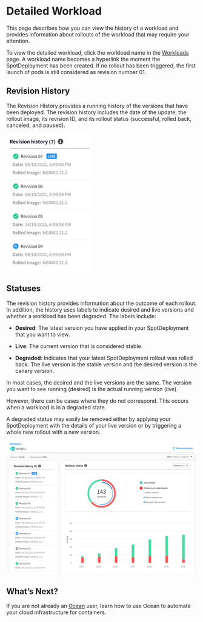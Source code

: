 # Detailed Workload

This page describes how you can view the history of a workload and provides information about rollouts of the workload that may require your attention.

To view the detailed workload, click the workload name in the [Workloads](ocean-cd/tutorials/view-workloads/) page. A workload name becomes a hyperlink the moment the SpotDeployment has been created. If no rollout has been triggered, the first launch of pods is still considered as revision number 01.  

## Revision History

The Revision History provides a running history of the versions that have been deployed. The revision history includes the date of the update, the rollout image, its revision ID, and its rollout status (successful, rolled back, canceled, and paused). 

<img src="/ocean-cd/_media/detailed-workload-1.png" />

## Statuses

The revision history provides information about the outcome of each rollout. In addition, the history uses labels to indicate desired and live versions and whether a workload has been degraded. The labels include:

* **Desired**: The latest version you have applied in your SpotDeployment that you want to view.  

* **Live**: The current version that is considered stable.

* **Degraded**: Indicates that your latest SpotDeployment rollout was rolled back. The live version is the stable version and the desired version is the canary version.

In most cases, the desired and the live versions are the same. The version you want to see running (desired) is the actual running version (live).   

However, there can be cases where they do not correspond. This occurs when a workload is in a degraded state.  

A degraded status may easily be removed either by applying your SpotDeployment with the details of your live version or by triggering a whole new rollout with a new version.  

<img src="/ocean-cd/_media/detailed-workload.png" />

## What’s Next?

If you are not already an [Ocean](ocean/) user, learn how to use Ocean to automate your cloud infrastructure for containers.

